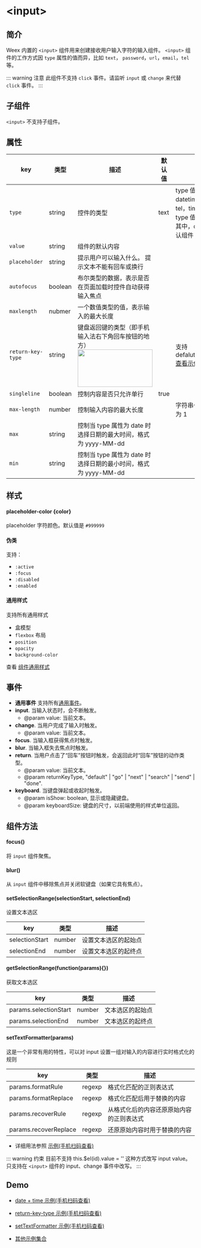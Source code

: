 # &lt;input&gt;

## 简介

Weex 内置的 `<input>` 组件用来创建接收用户输入字符的输入组件。 `<input>` 组件的工作方式因 `type` 属性的值而异，比如 `text`， `password`，`url`，`email`，`tel` 等。

::: warning 注意
此组件不支持 `click` 事件。请监听 `input` 或 `change` 来代替 `click` 事件。
:::

## 子组件

`<input>` 不支持子组件。

## 属性

<style>
table td:first-child {
  white-space: nowrap;
}
.badge {
  margin-top: 10px;
}
</style>

| key                                                                         | 类型    | 描述                                                                                                              | 默认值 | 备注                                                                                                                                                                                                                                       |
| --------------------------------------------------------------------------- | ------- | ----------------------------------------------------------------------------------------------------------------- | ------ | ------------------------------------------------------------------------------------------------------------------------------------------------------------------------------------------------------------------------------------------ |
| `type`                                                                      | string  | 控件的类型                                                                                                        | text   | type 值可以是 text，date，datetime，email， password，tel，time，url，number 。每个 type 值都符合 W3C 标准。<br /> 其中，date 和 time 会使用系统默认组件（Android + IOS）[查看示例](http://dotwe.org/vue/23ec083078356ef0e31618164e5a184b) |
| `value`                                                                     | string  | 组件的默认内容                                                                                                    |        |                                                                                                                                                                                                                                            |
| `placeholder`                                                               | string  | 提示用户可以输入什么。 提示文本不能有回车或换行                                                                   |        |                                                                                                                                                                                                                                            |
| `autofocus`                                                                 | boolean | 布尔类型的数据，表示是否在页面加载时控件自动获得输入焦点                                                          |        |                                                                                                                                                                                                                                            |
| `maxlength` <br /><Badge text="v0.7" type="warn" vertical="middle"/>        | nubmer  | 一个数值类型的值，表示输入的最大长度                                                                              |        |                                                                                                                                                                                                                                            |
| `return-key-type` <br /><Badge text="v0.11" type="warn" vertical="middle"/> | string  | 键盘返回键的类型（即手机输入法右下角回车按钮的地方）<br /><img src="https://img.alicdn.com/tfs/TB1GSs7n9zqK1RjSZFLXXcn2XXa-311-156.png" height="100px" width="200px" /> |        | 支持 defalut;go;next;search;send,done <br /> [查看示例](http://dotwe.org/vue/703c94a1db921df110a11ce33b42c0d7)                                                                                                                             |  |
| `singleline` <br /><Badge text="only android & ios" type="warning" />       | boolean | 控制内容是否只允许单行                                                                                            | true   |                                                                                                                                                                                                                                            |
| `max-length`                                                                | number  | 控制输入内容的最大长度                                                                                            |        | 字符串长度，即中英文字符长度都为 1                                                                                                                                                                                                         |
| `max`                                                                       | string  | 控制当 type 属性为 date 时选择日期的最大时间，格式为 yyyy-MM-dd                                                   |        |                                                                                                                                                                                                                                            |
| `min`                                                                       | string  | 控制当 type 属性为 date 时选择日期的最小时间，格式为 yyyy-MM-dd                                                   |        |                                                                                                                                                                                                                                            |

## 样式

#### placeholder-color {color}

placeholder 字符颜色。默认值是 `#999999`

#### 伪类

支持：

- `:active`
- `:focus`
- `:disabled`
- `:enabled`

#### 通用样式

支持所有通用样式

- 盒模型
- `flexbox` 布局
- `position`
- `opacity`
- `background-color`

查看 [组件通用样式](/zh/docs/styles/common-styles.html)

## 事件

* **通用事件** 支持所有[通用事件](/zh/docs/events/common-events.html)。
* **input**. 当输入状态时，会不断触发。
  * @param value: 当前文本。
* **change**. 当用户完成了输入时触发。
  * @param value: 当前文本。
* **focus**. 当输入框获得焦点时触发。
* **blur**. 当输入框失去焦点时触发。
* **return**. 当用户点击了“回车”按钮时触发，会返回此时“回车”按钮的动作类型。
  * @param value: 当前文本。
  * @param returnKeyType, "default" | "go" | "next" | "search" | "send" | "done".
* **keyboard**. 当键盘弹起或收起时触发。
  * @param isShow: boolean, 显示或隐藏键盘。
  * @param keyboardSize: 键盘的尺寸，以前端使用的样式单位返回。

## 组件方法

#### focus() <Badge text="0.8+" type="warning" />

将 `input` 组件聚焦。

#### blur() <Badge text="0.9+" type="warning" />

从 `input` 组件中移除焦点并关闭软键盘（如果它具有焦点）。

#### setSelectionRange(selectionStart, selectionEnd) <Badge text="0.11+" type="warning" /><Badge text="only support android & ios" type="warning" />

设置文本选区

| key            | 类型   | 描述                 |
| -------------- | ------ | -------------------- |
| selectionStart | number | 设置文本选区的起始点 |
| selectionEnd   | number | 设置文本选区的起终点 |

#### getSelectionRange(function(params){}) <Badge text="0.11+" type="warning" /><Badge text="only support android & ios" type="warning" />

获取文本选区

| key                   | 类型   | 描述             |
| --------------------- | ------ | ---------------- |
| params.selectionStart | number | 文本选区的起始点 |
| params.selectionEnd   | number | 文本选区的起终点 |

#### setTextFormatter(params) <Badge text="0.18+" type="warning" /><Badge text="only support android & ios" type="warning" />

这是一个非常有用的特性，可以对 input 设置一组对输入的内容进行实时格式化的规则

| key                   | 类型   | 描述                                     |
| --------------------- | ------ | ---------------------------------------- |
| params.formatRule     | regexp | 格式化匹配的正则表达式                   |
| params.formatReplace  | regexp | 格式化匹配后用于替换的内容               |
| params.recoverRule    | regexp | 从格式化后的内容还原原始内容的正则表达式 |
| params.recoverReplace | regexp | 还原原始内容时用于替换的内容             |

- 详细用法参照 [示例(手机扫码查看)](http://dotwe.org/vue/bea3cb0cad697829d8d343552a2b7b77)

::: warning 约束
目前不支持 this.$el(id).value = '' 这种方式改写 input value。只支持在 `<input>` 组件的 input、change 事件中改写。
:::

## Demo

- [date + time 示例(手机扫码查看)](http://dotwe.org/vue/23ec083078356ef0e31618164e5a184b)

* [return-key-type 示例(手机扫码查看)](http://dotwe.org/vue/703c94a1db921df110a11ce33b42c0d7)

* [setTextFormatter 示例(手机扫码查看)](http://dotwe.org/vue/bea3cb0cad697829d8d343552a2b7b77)

* [其他示例集合](http://dotwe.org/vue/aec5342b15d3c01b3b427384a71b0874)
  <IPhoneImg imgSrc="https://img.alicdn.com/tfs/TB10jc9nVzqK1RjSZFvXXcB7VXa-297-479.png" />
